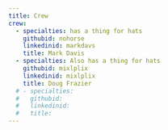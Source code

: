```yaml
---
title: Crew
crew:
  - specialties: has a thing for hats
    githubid: nohorse
    linkedinid: markdavs
    title: Mark Davis
  - specialties: Also has a thing for hats
    githubid: mixlplix
    linkedinid: mixlplix
    title: Doug Frazier
  # - specialties:
  #   githubid:
  #   linkedinid:
  #   title:
---
```

